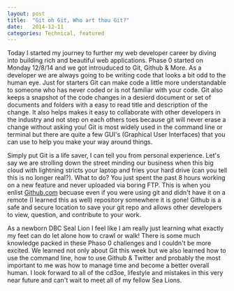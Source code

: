 ```yaml
---
layout: post
title:  "Git oh Git, Who art thou Git?"
date:   2014-12-11
categories: Technical, featured
---
```


Today I started my journey to further my web developer career by diving into building rich and beautiful web applications. Phase 0 started on Monday 12/8/14 and we got introuduced to Git, Github &amp; More. As a developer we are always going to be writing code that looks a bit odd to the human eye. Just for starters Git can make code a little more understandable to someone who has never coded or is not familiar with your code. Git also keeps a snapshot of the code changes in a desierd document or set of documents and folders with a easy to read title and description of the change. It also helps makes it easy to collaborate with other developers in the industry and not step on each others toes because git will never erase a change without asking you! Git is most widely used in the command line or terminal but there are quite a few GUI's (Graphical User Interfaces) that you can use to help you make your way around things.


Simply put Git is a life saver, I can tell you from personal experience. Let's say we are strolling down the street minding our business when this big cloud with lightning stricts your laptop and fries your hard drive (can you tell this is no longer real?). What to do? You just spent the past 8 hours working on a new feature and never uploaded via boring FTP. This is when you enlist <a href="http://github.com">Github.com</a> becuase even if you were using git and didn't have it on a remote (I learned this as well) repository somewhere it is gone! Github is a safe and secure location to save your git repo and allows other developers to view, question, and contribute to your work.

As a newborn DBC Seal Lion I feel like I am really just learning what exactly my feet can do let alone how to crawl or walk! There is some much knowledge packed in these Phaso 0 challenges and I couldn't be more excited. We learned not only about Git this week but we also learned how to use the command line, how to use Github &amp; Twitter and probably the most important to me was how to manage time and become a better overall human. I look forward to all of the cd3oe, lifestyle and mistakes in this very near future and can't wait to meet all of my fellow Sea Lions.
